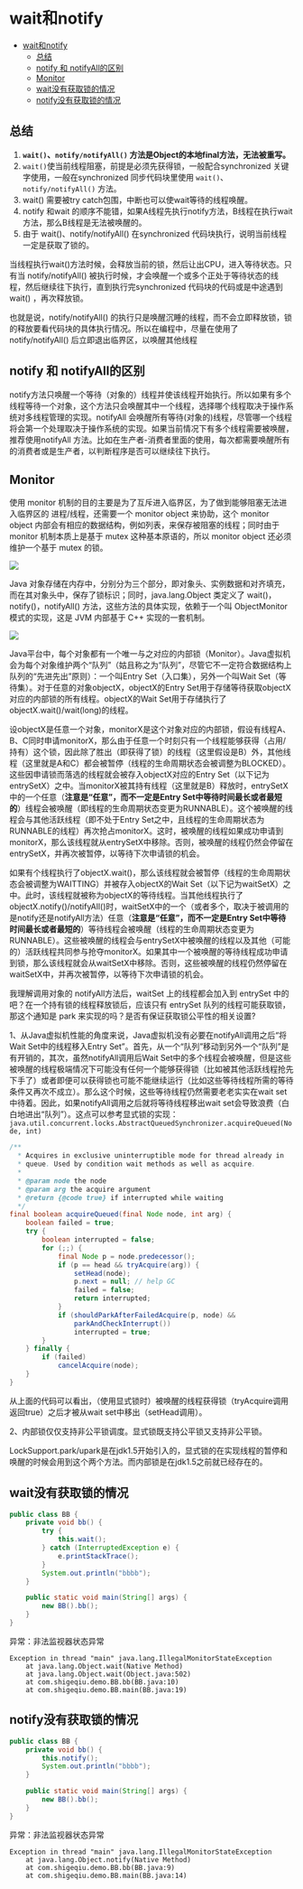 # wait和notify

<!-- TOC -->

- [wait和notify](#wait%e5%92%8cnotify)
  - [总结](#%e6%80%bb%e7%bb%93)
  - [notify 和 notifyAll的区别](#notify-%e5%92%8c-notifyall%e7%9a%84%e5%8c%ba%e5%88%ab)
  - [Monitor](#monitor)
  - [wait没有获取锁的情况](#wait%e6%b2%a1%e6%9c%89%e8%8e%b7%e5%8f%96%e9%94%81%e7%9a%84%e6%83%85%e5%86%b5)
  - [notify没有获取锁的情况](#notify%e6%b2%a1%e6%9c%89%e8%8e%b7%e5%8f%96%e9%94%81%e7%9a%84%e6%83%85%e5%86%b5)

<!-- /TOC -->

## 总结

1. **`wait()`、`notify/notifyAll()` 方法是Object的本地final方法，无法被重写。**
1. `wait()`使当前线程阻塞，前提是必须先获得锁，一般配合synchronized 关键字使用，一般在synchronized 同步代码块里使用 `wait()`、`notify/notifyAll()` 方法。
1. wait() 需要被try catch包围，中断也可以使wait等待的线程唤醒。
1. notify 和wait 的顺序不能错，如果A线程先执行notify方法，B线程在执行wait方法，那么B线程是无法被唤醒的。
1. 由于 wait()、notify/notifyAll() 在synchronized 代码块执行，说明当前线程一定是获取了锁的。

当线程执行wait()方法时候，会释放当前的锁，然后让出CPU，进入等待状态。只有当 notify/notifyAll() 被执行时候，才会唤醒一个或多个正处于等待状态的线程，然后继续往下执行，直到执行完synchronized 代码块的代码或是中途遇到wait() ，再次释放锁。

也就是说，notify/notifyAll() 的执行只是唤醒沉睡的线程，而不会立即释放锁，锁的释放要看代码块的具体执行情况。所以在编程中，尽量在使用了notify/notifyAll() 后立即退出临界区，以唤醒其他线程 



## notify 和 notifyAll的区别

notify方法只唤醒一个等待（对象的）线程并使该线程开始执行。所以如果有多个线程等待一个对象，这个方法只会唤醒其中一个线程，选择哪个线程取决于操作系统对多线程管理的实现。notifyAll 会唤醒所有等待(对象的)线程，尽管哪一个线程将会第一个处理取决于操作系统的实现。如果当前情况下有多个线程需要被唤醒，推荐使用notifyAll 方法。比如在生产者-消费者里面的使用，每次都需要唤醒所有的消费者或是生产者，以判断程序是否可以继续往下执行。

## Monitor

使用 monitor 机制的目的主要是为了互斥进入临界区，为了做到能够阻塞无法进入临界区的 进程/线程，还需要一个 monitor object 来协助，这个 monitor object 内部会有相应的数据结构，例如列表，来保存被阻塞的线程；同时由于 monitor 机制本质上是基于 mutex 这种基本原语的，所以 monitor object 还必须维护一个基于 mutex 的锁。

![](../../../img/java/多线程/2.png)

Java 对象存储在内存中，分别分为三个部分，即对象头、实例数据和对齐填充，而在其对象头中，保存了锁标识；同时，java.lang.Object 类定义了 wait()，notify()，notifyAll() 方法，这些方法的具体实现，依赖于一个叫 ObjectMonitor 模式的实现，这是 JVM 内部基于 C++ 实现的一套机制。



![](../../../img/java/多线程/1.webp)

Java平台中，每个对象都有一个唯一与之对应的内部锁（Monitor）。Java虚拟机会为每个对象维护两个“队列”（姑且称之为“队列”，尽管它不一定符合数据结构上队列的“先进先出”原则）：一个叫Entry Set（入口集），另外一个叫Wait Set（等待集）。对于任意的对象objectX，objectX的Entry Set用于存储等待获取objectX对应的内部锁的所有线程。objectX的Wait Set用于存储执行了objectX.wait()/wait(long)的线程。

设objectX是任意一个对象，monitorX是这个对象对应的内部锁，假设有线程A、B、C同时申请monitorX，那么由于任意一个时刻只有一个线程能够获得（占用/持有）这个锁，因此除了胜出（即获得了锁）的线程（这里假设是B）外，其他线程（这里就是A和C）都会被暂停（线程的生命周期状态会被调整为BLOCKED）。这些因申请锁而落选的线程就会被存入objectX对应的Entry Set（以下记为entrySetX）之中。当monitorX被其持有线程（这里就是B）释放时，entrySetX中的一个任意（**注意是“任意”，而不一定是Entry Set中等待时间最长或者最短的**）线程会被唤醒（即线程的生命周期状态变更为RUNNABLE）。这个被唤醒的线程会与其他活跃线程（即不处于Entry Set之中，且线程的生命周期状态为RUNNABLE的线程）再次抢占monitorX。这时，被唤醒的线程如果成功申请到monitorX，那么该线程就从entrySetX中移除。否则，被唤醒的线程仍然会停留在entrySetX，并再次被暂停，以等待下次申请锁的机会。

 

如果有个线程执行了objectX.wait()，那么该线程就会被暂停（线程的生命周期状态会被调整为WAITTING）并被存入objectX的Wait Set（以下记为waitSetX）之中。此时，该线程就被称为objectX的等待线程。当其他线程执行了objectX.notify()/notifyAll()时，waitSetX中的一个（或者多个，取决于被调用的是notify还是notifyAll方法）任意（**注意是“任意”，而不一定是Entry Set中等待时间最长或者最短的**）等待线程会被唤醒（线程的生命周期状态变更为RUNNABLE）。这些被唤醒的线程会与entrySetX中被唤醒的线程以及其他（可能的）活跃线程共同参与抢夺monitorX。如果其中一个被唤醒的等待线程成功申请到锁，那么该线程就会从waitSetX中移除。否则，这些被唤醒的线程仍然停留在waitSetX中，并再次被暂停，以等待下次申请锁的机会。

我理解调用对象的 notifyAll方法后，waitSet 上的线程都会加入到 entrySet 中的吧？在一个持有锁的线程释放锁后，应该只有 entrySet 队列的线程可能获取锁，那这个通知是 park 来实现的吗？是否有保证获取锁公平性的相关设置?

1、从Java虚拟机性能的角度来说，Java虚拟机没有必要在notifyAll调用之后“将Wait Set中的线程移入Entry Set”。首先，从一个“队列”移动到另外一个“队列”是有开销的，其次，虽然notifyAll调用后Wait Set中的多个线程会被唤醒，但是这些被唤醒的线程极端情况下可能没有任何一个能够获得锁（比如被其他活跃线程抢先下手了）或者即便可以获得锁也可能不能继续运行（比如这些等待线程所需的等待条件又再次不成立）。那么这个时候，这些等待线程仍然需要老老实实在wait set中待着。因此，如果notifyAll调用之后就将等待线程移出wait set会导致浪费（白白地进出“队列”）。这点可以参考显式锁的实现：
`java.util.concurrent.locks.AbstractQueuedSynchronizer.acquireQueued(Node, int)`

``` java
/**
  * Acquires in exclusive uninterruptible mode for thread already in
  * queue. Used by condition wait methods as well as acquire.
  *
  * @param node the node
  * @param arg the acquire argument
  * @return {@code true} if interrupted while waiting
  */
final boolean acquireQueued(final Node node, int arg) {
    boolean failed = true;
    try {
        boolean interrupted = false;
        for (;;) {
            final Node p = node.predecessor();
            if (p == head && tryAcquire(arg)) {
                setHead(node);
                p.next = null; // help GC
                failed = false;
                return interrupted;
            }
            if (shouldParkAfterFailedAcquire(p, node) &&
                parkAndCheckInterrupt())
                interrupted = true;
        }
    } finally {
        if (failed)
            cancelAcquire(node);
    }
}
```

从上面的代码可以看出，（使用显式锁时）被唤醒的线程获得锁（tryAcquire调用返回true）之后才被从wait set中移出（setHead调用）。

2、内部锁仅仅支持非公平锁调度。显式锁既支持公平锁又支持非公平锁。

LockSupport.park/upark是在jdk1.5开始引入的，显式锁的在实现线程的暂停和唤醒的时候会用到这个两个方法。而内部锁是在jdk1.5之前就已经存在的。

## wait没有获取锁的情况

``` java
public class BB {
    private void bb() {
        try {
            this.wait();
        } catch (InterruptedException e) {
            e.printStackTrace();
        }
        System.out.println("bbbb");
    }

    public static void main(String[] args) {
        new BB().bb();
    }
}
```
异常：非法监视器状态异常
```
Exception in thread "main" java.lang.IllegalMonitorStateException
	at java.lang.Object.wait(Native Method)
	at java.lang.Object.wait(Object.java:502)
	at com.shigeqiu.demo.BB.bb(BB.java:10)
	at com.shigeqiu.demo.BB.main(BB.java:19)
```

## notify没有获取锁的情况

``` java
public class BB {
    private void bb() {
        this.notify();
        System.out.println("bbbb");
    }

    public static void main(String[] args) {
        new BB().bb();
    }
}
```
异常：非法监视器状态异常
```
Exception in thread "main" java.lang.IllegalMonitorStateException
	at java.lang.Object.notify(Native Method)
	at com.shigeqiu.demo.BB.bb(BB.java:9)
	at com.shigeqiu.demo.BB.main(BB.java:14)
```